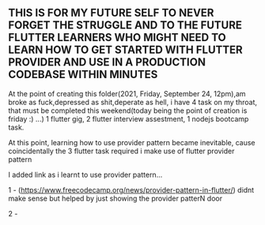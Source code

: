 ## THIS IS FOR MY FUTURE SELF TO NEVER FORGET THE STRUGGLE AND TO THE FUTURE FLUTTER LEARNERS WHO MIGHT NEED TO LEARN HOW TO GET STARTED WITH FLUTTER PROVIDER AND USE IN A PRODUCTION CODEBASE WITHIN MINUTES


At the point of creating this folder(2021, Friday, September 24, 12pm),am broke as fuck,depressed as shit,deperate as hell, i have 4 task on my throat, that must be completed this weekend(today being the point of creation is friday :) ...) 1 flutter gig, 2 flutter interview assestment, 1 nodejs bootcamp task. 

At this point, learning how to use provider pattern became inevitable, cause coincidentally the 3 flutter task required i make use of flutter provider pattern



I added link as i learnt to use provider pattern... 

1 - (https://www.freecodecamp.org/news/provider-pattern-in-flutter/) didnt make sense but helped by just showing the provider patterN door

2 - 
